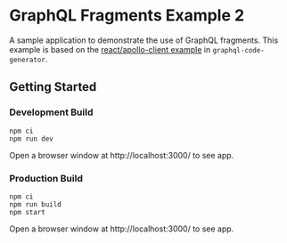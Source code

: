 # GraphQL Fragments Example 2

A sample application to demonstrate the use of GraphQL fragments. This example
is based on the
[react/apollo-client example](https://github.com/dotansimha/graphql-code-generator/tree/master/examples/react/apollo-client)
in `graphql-code-generator`.

## Getting Started

### Development Build

```shell
npm ci
npm run dev
```

Open a browser window at http://localhost:3000/ to see app.

### Production Build

```shell
npm ci
npm run build
npm start
```

Open a browser window at http://localhost:3000/ to see app.
